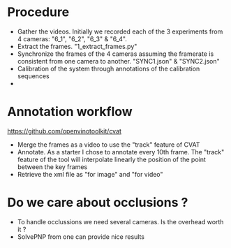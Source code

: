 # Procedure

* Gather the videos. Initially we recorded each of the 3 experiments from 4 cameras: "6_1", "6_2", "6_3" & "6_4".
* Extract the frames. "1_extract_frames.py"
* Synchronize the frames of the 4 cameras assuming the framerate is consistent from one camera to another. "SYNC1.json" & "SYNC2.json"
* Calibration of the system through annotations of the calibration sequences
*

# Annotation workflow

https://github.com/openvinotoolkit/cvat

* Merge the frames as a video to use the "track" feature of CVAT
* Annotate. As a starter I chose to annotate every 10th frame. The "track" feature of the tool will interpolate linearly the position of the point between the key frames
* Retrieve the xml file as "for image" and "for video"

# Do we care about occlusions ?

* To handle occlussions we need several cameras. Is the overhead worth it ?
* SolvePNP from one can provide nice results
